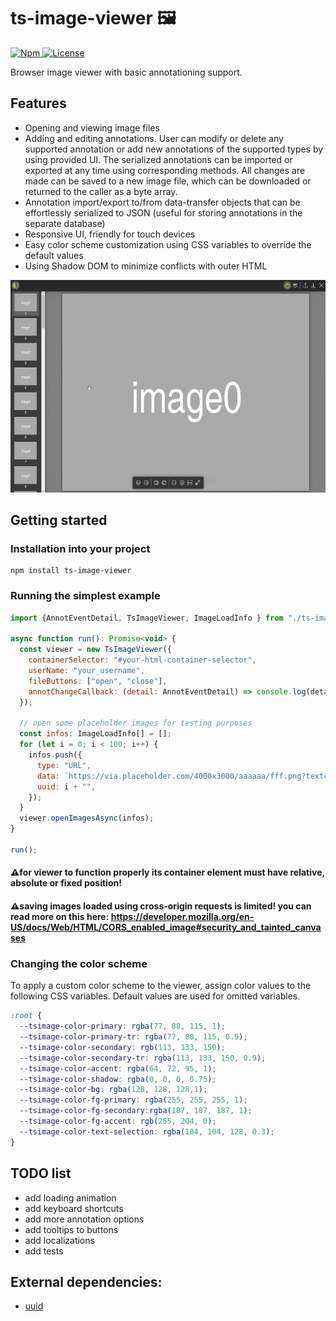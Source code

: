 # ts-image-viewer 🖼️
<p align="left">
    <a href="https://www.npmjs.com/package/ts-image-viewer">
      <img src="https://img.shields.io/npm/v/ts-image-viewer" alt="Npm">
    </a>
    <a href="https://github.com/yermolim/ts-image-viewer/blob/master/LICENSE">
      <img src="https://img.shields.io/badge/license-AGPL-blue.svg?style=flat-round" alt="License">
    </a>
    <br>
</p>
Browser image viewer with basic annotationing support.

## Features
<ul>
    <li>Opening and viewing image files</li>
    <li>Adding and editing annotations.
User can modify or delete any supported annotation or add new annotations of the supported types by using provided UI. The serialized annotations can be imported or exported at any time using corresponding methods. 
All changes are made can be saved to a new image file, which can be downloaded or returned to the caller as a byte array.</li>
    <li>Annotation import/export to/from data-transfer objects that can be effortlessly serialized to JSON (useful for storing annotations in the separate database)</li>
    <li>Responsive UI, friendly for touch devices</li>
    <li>Easy color scheme customization using CSS variables to override the default values</li>
    <li>Using Shadow DOM to minimize conflicts with outer HTML</li>
</ul>

<img src="https://raw.githubusercontent.com/yermolim/ts-image-viewer/main/gifs/main.gif" width="540" height="340">

## Getting started

### Installation into your project
```
npm install ts-image-viewer
```

### Running the simplest example
```javascript
import {AnnotEventDetail, TsImageViewer, ImageLoadInfo } from "./ts-image-viewer";

async function run(): Promise<void> {  
  const viewer = new TsImageViewer({
    containerSelector: "#your-html-container-selector",
    userName: "your_username",
    fileButtons: ["open", "close"],
    annotChangeCallback: (detail: AnnotEventDetail) => console.log(detail.type),
  });

  // open some placeholder images for testing purposes 
  const infos: ImageLoadInfo[] = [];
  for (let i = 0; i < 100; i++) {
    infos.push({
      type: "URL",
      data: `https://via.placeholder.com/4000x3000/aaaaaa/fff.png?text=image${i}`,
      uuid: i + "",
    });
  } 
  viewer.openImagesAsync(infos);
} 

run();
```

#### ⚠️for viewer to function properly its container element must have relative, absolute or fixed position!
#### ⚠️saving images loaded using cross-origin requests is limited! you can read more on this here: https://developer.mozilla.org/en-US/docs/Web/HTML/CORS_enabled_image#security_and_tainted_canvases

### Changing the color scheme

To apply a custom color scheme to the viewer, assign color values to the following CSS variables. Default values are used for omitted variables.
```css
:root {
  --tsimage-color-primary: rgba(77, 88, 115, 1);
  --tsimage-color-primary-tr: rgba(77, 88, 115, 0.9);
  --tsimage-color-secondary: rgb(113, 133, 150);
  --tsimage-color-secondary-tr: rgba(113, 133, 150, 0.9);
  --tsimage-color-accent: rgba(64, 72, 95, 1);
  --tsimage-color-shadow: rgba(0, 0, 0, 0.75);
  --tsimage-color-bg: rgba(128, 128, 128,1);
  --tsimage-color-fg-primary: rgba(255, 255, 255, 1);
  --tsimage-color-fg-secondary:rgba(187, 187, 187, 1);
  --tsimage-color-fg-accent: rgb(255, 204, 0);
  --tsimage-color-text-selection: rgba(104, 104, 128, 0.3);
}
```

## TODO list
<ul>
    <li>add loading animation</li>
    <li>add keyboard shortcuts</li>
    <li>add more annotation options</li>
    <li>add tooltips to buttons</li>
    <li>add localizations</li>
    <li>add tests</li>
</ul>

## External dependencies:
- <a href="https://github.com/uuidjs/uuid">uuid<a>